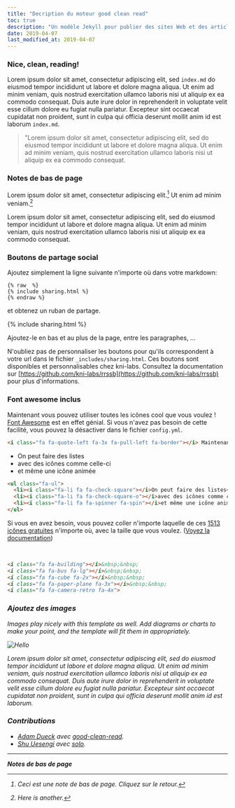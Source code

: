 ```yaml
---
title: "Decription du moteur good clean read"
toc: true
description: "Un modèle Jekyll pour publier des sites Web et des articles d'une seule page qui sont très lisibles et responsive"
date: 2019-04-07
last_modified_at: 2019-04-07
---
```


### Nice, clean, reading!

Lorem ipsum dolor sit amet, consectetur adipiscing elit, sed <code>index.md</code> do eiusmod tempor incididunt ut labore et dolore magna aliqua. Ut enim ad minim veniam, quis nostrud exercitation ullamco laboris nisi ut aliquip ex ea commodo consequat. Duis aute irure dolor in reprehenderit in voluptate velit esse cillum dolore eu fugiat nulla pariatur. Excepteur sint occaecat cupidatat non proident, sunt in culpa qui officia deserunt mollit anim id est laborum <code>index.md</code>.

> "Lorem ipsum dolor sit amet, consectetur adipiscing elit, sed do eiusmod tempor incididunt ut labore et dolore magna aliqua. Ut enim ad minim veniam, quis nostrud exercitation ullamco laboris nisi ut aliquip ex ea commodo consequat.

### Notes de bas de page

Lorem ipsum dolor sit amet, consectetur adipiscing elit.[^1] Ut enim ad minim veniam.[^2]

Lorem ipsum dolor sit amet, consectetur adipiscing elit, sed do eiusmod tempor incididunt ut labore et dolore magna aliqua. Ut enim ad minim veniam, quis nostrud exercitation ullamco laboris nisi ut aliquip ex ea commodo consequat.

### Boutons de partage social

Ajoutez simplement la ligne suivante n'importe où dans votre markdown:

<pre><code>{% raw  %}
{% include sharing.html %}
{% endraw %}
</code></pre>

et obtenez un ruban de partage.

{% include sharing.html %}

Ajoutez-le en bas et au plus de la page, entre les paragraphes, ...

N'oubliez pas de personnaliser les boutons pour qu'ils correspondent à votre url dans le fichier `_includes/sharing.html`.  Ces boutons sont disponibles et personnalisables chez kni-labs. Consultez la documentation sur [https://github.com/kni-labs/rrssb](https://github.com/kni-labs/rrssb) pour plus d'informations.

### Font awesome inclus

<i class="fa fa-quote-left fa-3x fa-pull-left fa-border"></i> Maintenant vous pouvez utiliser toutes les icônes cool que vous voulez ! [Font Awesome](http://fontawesome.io) est en effet génial. Si vous n'avez pas besoin de cette facilité, vous pouvez la désactiver dans le fichier `config.yml`.

```html
<i class="fa fa-quote-left fa-3x fa-pull-left fa-border"></i> Maintenant vous pouvez utiliser toutes les icônes cool que vous voulez ! [Font Awesome](http://fontawesome.io) est en effet génial. Si vous n'avez pas besoin de cette facilité, vous pouvez la désactiver dans le fichier `config.yml`.
```

<ul class="fa-ul">
  <li><i class="fa-li fa fa-check-square"></i>On peut faire des listes</li>
  <li><i class="fa-li fa fa-check-square-o"></i>avec des icônes comme celle-ci</li>
  <li><i class="fa-li fa fa-spinner fa-spin"></i>et même une icône animée</li>
</ul>

```html
<ul class="fa-ul">
  <li><i class="fa-li fa fa-check-square"></i>On peut faire des listes</li>
  <li><i class="fa-li fa fa-check-square-o"></i>avec des icônes comme celle-ci</li>
  <li><i class="fa-li fa fa-spinner fa-spin"></i>et même une icône animée</li>
</ul>
```

Si vous en avez besoin, vous pouvez coller n'importe laquelle de ces [1513 icônes gratuites](https://fontawesome.com/icons?d=gallery&m=free) n'importe où, avec la taille que vous voulez. ([Voyez la documentation](https://fontawesome.com/how-to-use/on-the-web/referencing-icons/basic-use))

<i class="fa fa-building"></i>&nbsp;&nbsp;<i class="fa fa-bus fa-lg"></i>&nbsp;&nbsp;<i class="fa fa-cube fa-2x"></i>&nbsp;&nbsp;<i class="fa fa-paper-plane fa-3x"></i>&nbsp;&nbsp;<i class="fa fa-camera-retro fa-4x">

```html
<i class="fa fa-building"></i>&nbsp;&nbsp;
<i class="fa fa-bus fa-lg"></i>&nbsp;&nbsp;
<i class="fa fa-cube fa-2x"></i>&nbsp;&nbsp;
<i class="fa fa-paper-plane fa-3x"></i>&nbsp;&nbsp;
<i class="fa fa-camera-retro fa-4x">
```

### Ajoutez des images

Images play nicely with this template as well. Add diagrams or charts to make your point, and the template will fit them in appropriately.

![Hello]({{site.baseurl}}/images/hello.svg)

Lorem ipsum dolor sit amet, consectetur adipiscing elit, sed do eiusmod tempor incididunt ut labore et dolore magna aliqua. Ut enim ad minim veniam, quis nostrud exercitation ullamco laboris nisi ut aliquip ex ea commodo consequat. Duis aute irure dolor in reprehenderit in voluptate velit esse cillum dolore eu fugiat nulla pariatur. Excepteur sint occaecat cupidatat non proident, sunt in culpa qui officia deserunt mollit anim id est laborum.

### Contributions

* [Adam Dueck](https://github.com/adueck) avec [good-clean-read](https://github.com/adueck/good-clean-read).
* [Shu Uesengi](https://github.com/chibicode) avec [solo](https://github.com/chibicode).

---

**Notes de bas de page**

[^1]: Ceci est une note de bas de page. Cliquez sur le retour.

[^2]: Here is another.
